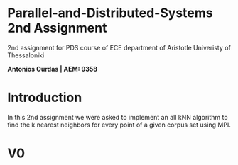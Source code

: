 # Parallel-and-Distributed-Systems 2nd Assignment
2nd assignment for PDS course of ECE department of Aristotle Univeristy of Thessaloniki

**Antonios Ourdas | AEM: 9358**

# Introduction
In this 2nd assignment we were asked to implement an all kNN algorithm to find the k nearest neighbors for every point of a given corpus set using MPI.

# V0

